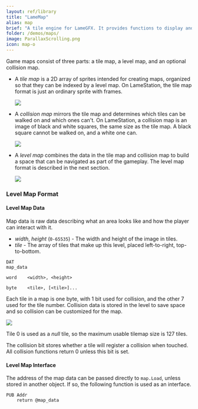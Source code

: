 ```yaml
---
layout: ref/library 
title: "LameMap"
alias: map
brief: "A tile engine for LameGFX. It provides functions to display and interact with tile-based game maps."
folder: /demos/maps/
image: ParallaxScrolling.png
icon: map-o
---
```


Game maps consist of three parts: a tile map, a level map, and an optional collision map.

-   A *tile map* is a 2D array of sprites intended for creating maps, organized so that 
    they can be indexed by a level map. On LameStation, the tile map format is just an 
    ordinary sprite with frames.

    ![](islandfun_tiles.png)

-   A *collision map* mirrors the tile map and determines which tiles can be walked on 
    and which ones can't. On LameStation, a collision map is an image of black and white 
    squares, the same size as the tile map. A black square cannot be walked on, and a 
    white one can.

    ![](islandfun_collision.png)

-   A *level map* combines the data in the tile map and collision map to build a space 
    that can be navigated as part of the gameplay. The level map format is described in 
    the next section.

    ![](islandfun_demo.png)

### Level Map Format

#### Level Map Data

Map data is raw data describing what an area looks like and how the player can interact with it.

-   *width*, *height* (`0-65535`) - The width and height of the image in tiles.
-   *tile* - The array of tiles that make up this level, placed left-to-right, top-to-bottom.

```
DAT
map_data

word    <width>, <height>

byte    <tile>, [<tile>]...
```

Each tile in a map is one byte, with 1 bit used for collision, and the other 7 used for the tile number. Collision data is stored in the level to save space and so collision can be customized for the map.

![](tilebyte.png)

Tile 0 is used as a _null_ tile, so the maximum usable tilemap size is 127 tiles.

The collision bit stores whether a tile will register a collision when touched. All collision functions return 0 unless this bit is set.

#### Level Map Interface

The address of the map data can be passed directly to `map.Load`, unless stored in another object. If so, the following function is used as an interface.

```
PUB Addr
    return @map_data
```
